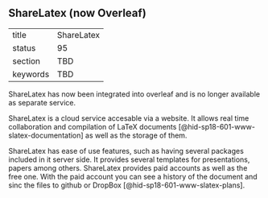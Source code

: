 ## ShareLatex (now Overleaf)


|          |            |
| -------- | ---------- |
| title    | ShareLatex |
| status   | 95         |
| section  | TBD        |
| keywords | TBD        |


ShareLatex has now been integrated into overleaf and is no longer available as separate service.

ShareLatex is a cloud service accesable via a website. It allows real
time collaboration and compilation of
LaTeX documents [@hid-sp18-601-www-slatex-documentation] as well as the
storage of them.

ShareLatex has ease of use features, such as having several packages
included in it server side. It provides several templates for
presentations, papers among others. ShareLatex provides paid accounts as
well as the free one. With the paid account you can see a history of the
document and sinc the files to github or
DropBox [@hid-sp18-601-www-slatex-plans].
